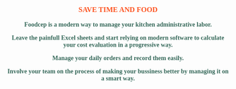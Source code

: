 <h3 style="text-align: center; font-family: Montserrat; color: #FD5523;">
SAVE TIME AND FOOD</h3>


<div style="font-family: Lakton; font-weight: bold; color: #356859;" align="center">
<p style="text-align: justify; font-family: Lakton">

Foodcep is a modern way to manage your kitchen administrative labor.

Leave the painfull Excel sheets and start relying on modern software to calculate your cost evaluation in a progressive way.
     
Manage your daily orders and record them easily.
   
Involve your team on the process of making your bussiness better by managing it on a smart way.

</p>
</div>   
